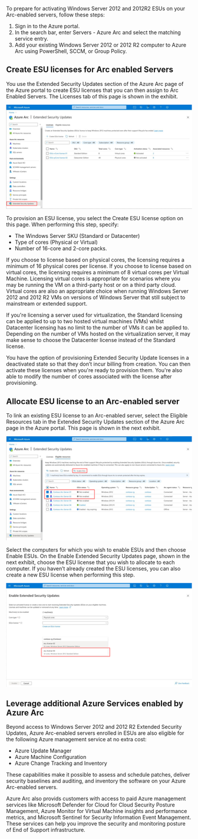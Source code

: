 To prepare for activating Windows Server 2012 and 2012R2 ESUs on your Arc-enabled servers, follow these steps:

1. Sign in to the Azure portal.
2. In the search bar, enter Servers - Azure Arc and select the matching service entry.
3. Add your existing Windows Server 2012 or 2012 R2 computer to Azure Arc using PowerShell, SCCM, or Group Policy.

## Create ESU licenses for Arc enabled Servers

You use the Extended Security Updates section of the Azure Arc page of the Azure portal to create ESU licenses that you can then assign to Arc Enabled Servers. The Licenses tab of this page is shown in the exhibit.

![A screenshot of a computer  Description automatically generated](../media/image1.png)

To provision an ESU license, you select the Create ESU license option on this page. When performing this step, specify:

- The Windows Server SKU (Standard or Datacenter)
- Type of cores (Physical or Virtual)
- Number of 16-core and 2-core packs.

If you choose to license based on physical cores, the licensing requires a minimum of 16 physical cores per license. If you choose to license based on virtual cores, the licensing requires a minimum of 8 virtual cores per Virtual Machine. Licensing virtual cores is appropriate for scenarios where you may be running the VM on a third-party host or on a third party cloud. Virtual cores are also an appropriate choice when running Windows Server 2012 and 2012 R2 VMs on versions of Windows Server that still subject to mainstream or extended support.

If you're licensing a server used for virtualization, the Standard licensing can be applied to up to two hosted virtual machines (VMs) whilst Datacenter licensing has no limit to the number of VMs it can be applied to. Depending on the number of VMs hosted on the virtualization server, it may make sense to choose the Datacenter license instead of the Standard license.

You have the option of provisioning Extended Security Update licenses in a deactivated state so that they don’t incur billing from creation. You can then activate these licenses when you're ready to provision them. You're also able to modify the number of cores associated with the license after provisioning.

## Allocate ESU license to an Arc-enabled server

To link an existing ESU license to an Arc-enabled server, select the Eligible Resources tab in the Extended Security Updates section of the Azure Arc page in the Azure portal. This page is shown in the next exhibit.

![Dialog to link ESU license](../media/image2.png)

Select the computers for which you wish to enable ESUs and then choose Enable ESUs. On the Enable Extended Security Updates page, shown in the next exhibit, choose the ESU license that you wish to allocate to each computer. If you haven’t already created the ESU licenses, you can also create a new ESU license when performing this step.

![Dialog to create ESU license](../media/image3.png)

## Leverage additional Azure Services enabled by Azure Arc

Beyond access to Windows Server 2012 and 2012 R2 Extended Security Updates, Azure Arc-enabled servers enrolled in ESUs are also eligible for the following Azure management service at no extra cost:

- Azure Update Manager
- Azure Machine Configuration
- Azure Change Tracking and Inventory

These capabilities make it possible to assess and schedule patches, deliver security baselines and auditing, and inventory the software on your Azure Arc-enabled servers.

Azure Arc also provids customers with access to paid Azure management services like Microsoft Defender for Cloud for Cloud Security Posture Management, Azure Monitor for Virtual Machine insights and performance metrics, and Microsoft Sentinel for Security Information Event Management. These services can help you improve the security and monitoring posture of End of Support infrastructure.
